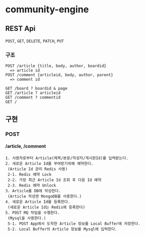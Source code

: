 # community-engine

## REST Api

`POST`, `GET`, `DELETE`, `PATCH`, `PUT`

### 구조

```
POST /article {title, body, author, boardid}
  => article id
POST /comment {articleid, body, author, parent}
  => comment id

GET /board ? boardid & page
GET /article ? articleid
GET /comment ? commentid
GET /
```

## 구현

### POST

#### /article, /comment

```
1. 사용자로부터 Article(제목/본문/작성자/게시판Id)를 입력받는다.
2. 새로운 Article Id를 부여받기위해 예약한다.
 (Article Id 관리 Redis 사용)
 2-1. Redis 예약 Lock
 2-2. 가장 최근 Article Id 조회 후 다음 Id 예약
 2-3. Redis 예약 Unlock
3. Article를 DB에 작성한다.
 (Article 작성엔 MongoDB를 사용한다.)
4. 새로운 Article Id를 등록한다.
 (새로운 Article Id는 Redis에 등록한다)
5. POST MQ 작업을 수행한다.
 (Mysql을 사용한다.)
 5-1. POST App에서 도착한 Article 정보를 Local Buffer에 저장한다.
 5-2. Local Buffer의 Article 정보를 Mysql에 입력한다.
```
